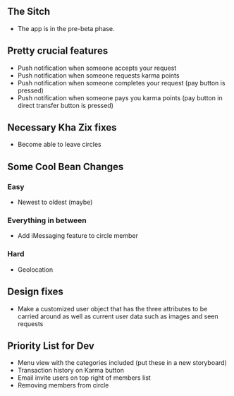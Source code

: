 ## The Sitch ##
* The app is in the pre-beta phase. 

## Pretty crucial features ##
* Push notification when someone accepts your request
* Push notification when someone requests karma points
* Push notification when someone completes your request (pay button is pressed)
* Push notification when someone pays you karma points (pay button in direct transfer button is pressed)

## Necessary Kha Zix fixes ##
* Become able to leave circles

## Some Cool Bean Changes ##
### Easy ###
* Newest to oldest (maybe)

### Everything in between ###
* Add iMessaging feature to circle member

### Hard ###
* Geolocation

## Design fixes ##
* Make a customized user object that has the three attributes to be carried around as well as current user data such as images and seen requests

## Priority List for Dev ##
* Menu view with the categories included (put these in a new storyboard)
* Transaction history on Karma button
* Email invite users on top right of members list
* Removing members from circle

